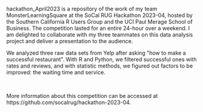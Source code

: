 <p>hackathon_April2023 is a repository of the work of my team MonsterLearningSquare at the SoCal RUG Hackathon 2023-04, hosted by the Southern California R Users Group and the UCI Paul Merage School of Business. The competition lasted for an entire 24-hour over a weekend. I am delighted to collaborate with my three teammates on this data analysis project and deliver a presentation to the audience. </p>
<p>We analyzed three raw data sets from Yelp after asking "how to make a successful restaurant". With R and Python, we filtered successful ones with rates and reviews, and with statistic methods, we figured out factors to be improved: the waiting time and service.</p><br/>
<p>More information about this competition can be accessed at https://github.com/socalrug/hackathon-2023-04.</p>
